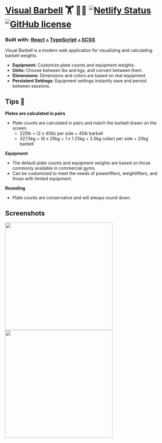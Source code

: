 # [Visual Barbell](https://www.visualbarbell.com/) 🏋 🏋️‍♀️ [![Netlify Status](https://api.netlify.com/api/v1/badges/abaa91d3-0289-4252-988c-9433a93a236d/deploy-status)](https://app.netlify.com/sites/sharp-leakey-173f74/deploys) [![GitHub license](https://img.shields.io/badge/license-MIT-blue.svg)](https://github.com/jbberinger/visual-barbell-calculator/blob/master/public/LICENSE.txt)

### Built with: [React](https://reactjs.org/) &#9653; [TypeScript](https://www.typescriptlang.org/) &#9653; [SCSS](https://sass-lang.com/)
Visual Barbell is a modern web application for visualizing and calculating barbell weights.

* **Equipment:** Customize plate counts and equipment weights.
* **Units:** Choose between lbs and kgs, and convert between them.
* **Dimensions:** Dimensions and colors are based on real equipment.
* **Persistent Settings:** Equipment settings instantly save and persist between sessions.

## Tips 💪
**Plates are calculated in pairs**

* Plate counts are calculated in pairs and match the barbell drawn on the screen.
  * 225lb = (2 x 45lb) per side + 45lb barbell
  * 327.5kg = (6 x 25kg + 1 x 1.25kg + 2.5kg collar) per side + 20kg barbell

**Equipment**

* The default plate counts and equipment weights are based on those commonly available in commercial gyms.
* Can be customized to meet the needs of powerlifters, weightlifters, and those with limited equipment.

**Rounding**
* Plate counts are conservative and will always round down.

## Screenshots
<img src="https://i.imgur.com/UhwyZSt.png" height="350"> <img src="https://i.imgur.com/JFOxGiv.png" height="350">
